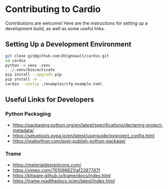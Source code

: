 # Contributing to Cardio

Contributions are welcome!  Here are the instructions for setting up a development build, as well as some useful links.

## Setting Up a Development Environment

```bash
git clone git@github.com:DVigneault/cardio.git
cd cardio
python -m venv .venv
. ./.venv/bin/activate
pip install --upgrade pip
pip install -e .
cardio --config ./examples/cfg-example.toml
```

## Useful Links for Developers

### Python Packaging

- https://packaging.python.org/en/latest/specifications/declaring-project-metadata/
- https://setuptools.pypa.io/en/latest/userguide/pyproject_config.html
- https://realpython.com/pypi-publish-python-package/

### Trame

- https://materialdesignicons.com/
- https://vimeo.com/761096621/af2287747f
- https://kitware.github.io/trame/docs/index.html
- https://trame.readthedocs.io/en/latest/index.html
